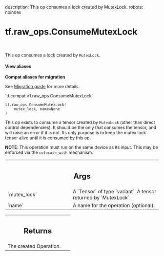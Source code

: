 description: This op consumes a lock created by MutexLock.
robots: noindex

# tf.raw_ops.ConsumeMutexLock

<!-- Insert buttons and diff -->

<table class="tfo-notebook-buttons tfo-api nocontent" align="left">

</table>



This op consumes a lock created by `MutexLock`.


<section class="expandable">
  <h4 class="showalways">View aliases</h4>
  <p>
<b>Compat aliases for migration</b>
<p>See
<a href="https://www.tensorflow.org/guide/migrate">Migration guide</a> for
more details.</p>
<p>`tf.compat.v1.raw_ops.ConsumeMutexLock`</p>
</p>
</section>

<pre class="devsite-click-to-copy prettyprint lang-py tfo-signature-link">
<code>tf.raw_ops.ConsumeMutexLock(
    mutex_lock, name=None
)
</code></pre>



<!-- Placeholder for "Used in" -->

This op exists to consume a tensor created by `MutexLock` (other than
direct control dependencies).  It should be the only that consumes the tensor,
and will raise an error if it is not.  Its only purpose is to keep the
mutex lock tensor alive until it is consumed by this op.

**NOTE**: This operation must run on the same device as its input.  This may
be enforced via the `colocate_with` mechanism.

<!-- Tabular view -->
 <table class="responsive fixed orange">
<colgroup><col width="214px"><col></colgroup>
<tr><th colspan="2"><h2 class="add-link">Args</h2></th></tr>

<tr>
<td>
`mutex_lock`<a id="mutex_lock"></a>
</td>
<td>
A `Tensor` of type `variant`.
A tensor returned by `MutexLock`.
</td>
</tr><tr>
<td>
`name`<a id="name"></a>
</td>
<td>
A name for the operation (optional).
</td>
</tr>
</table>



<!-- Tabular view -->
 <table class="responsive fixed orange">
<colgroup><col width="214px"><col></colgroup>
<tr><th colspan="2"><h2 class="add-link">Returns</h2></th></tr>
<tr class="alt">
<td colspan="2">
The created Operation.
</td>
</tr>

</table>

